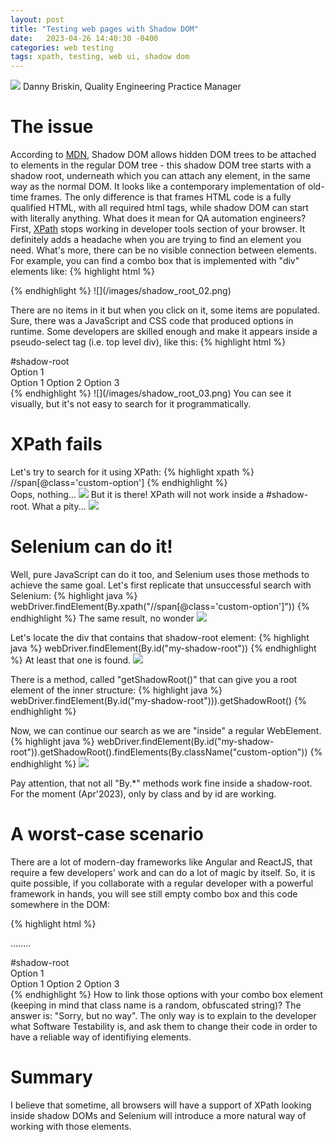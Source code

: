 ```yaml
---
layout: post
title: "Testing web pages with Shadow DOM"
date:   2023-04-26 14:40:30 -0400
categories: web testing 
tags: xpath, testing, web ui, shadow dom
---
```

![](/images/performance_testing.jpg)
Danny Briskin, Quality Engineering Practice Manager


# The issue
According to [MDN](https://developer.mozilla.org/en-US/docs/Web/API/Web_components/Using_shadow_DOM), Shadow DOM allows hidden DOM trees to be attached to elements in the regular DOM tree - this shadow DOM tree starts with a shadow root, underneath which you can attach any element, in the same way as the normal DOM.
It looks like a contemporary implementation of old-time frames. The only difference is that frames HTML code is a fully qualified HTML, with all required html tags, while shadow DOM can start with literally anything.
What does it mean for QA automation engineers? 
First, [XPath](https://www.w3schools.com/xml/xpath_syntax.asp) stops working in developer tools section of your browser. It definitely adds a headache when you are trying to find an element you need. What's more, there can be no visible connection between elements. For example, you can find a combo box that is implemented with "div" elements like:
{% highlight html %}
<div class="select-wrapper" id="my-shadow-root"></div>
{% endhighlight %}
![](/images/shadow_root_02.png)

There are no items in it but when you click on it, some items are populated. Sure, there was a JavaScript and CSS code that produced options in runtime. Some developers are skilled enough and make it appears inside a pseudo-select tag (i.e. top level div), like this:
{% highlight html %}
<div class="select-wrapper" id="my-shadow-root">
  #shadow-root  
      <div class="select">
        <div class="select__trigger">
          <span>Option 1</span>
          <div class="arrow"></div>
        </div>
        <div class="custom-options">
          <span class="custom-option selected">Option 1</span>
          <span class="custom-option">Option 2</span>
          <span class="custom-option">Option 3</span>
        </div>
      </div>
    </div>
{% endhighlight %}
![](/images/shadow_root_03.png)
You can see it visually, but it's not easy to search for it programmatically. 

# XPath fails
Let's try to search for it using XPath:
{% highlight xpath %}
//span[@class='custom-option']
{% endhighlight %}    
Oops, nothing... 
![](/images/shadow_root_04.png)
But it is there! XPath will not work inside a #shadow-root. What a pity...
![](/images/shadow_root_01.png)

# Selenium can do it!
Well, pure JavaScript can do it too, and Selenium uses those methods to achieve the same goal.
Let's first replicate that unsuccessful search with Selenium:
{% highlight java %}
webDriver.findElement(By.xpath("//span[@class='custom-option']"))
{% endhighlight %} 
The same result, no wonder
![](/images/shadow_root_05.png)

Let's locate the div that contains that shadow-root element:
{% highlight java %}
webDriver.findElement(By.id("my-shadow-root"))
{% endhighlight %} 
At least that one is found.
![](/images/shadow_root_06.png)

There is a method, called "getShadowRoot()" that can give you a root element of the inner structure:
{% highlight java %}
webDriver.findElement(By.id("my-shadow-root"))).getShadowRoot()
{% endhighlight %} 

Now, we can continue our search as we are "inside" a regular WebElement.
{% highlight java %}
webDriver.findElement(By.id("my-shadow-root")).getShadowRoot().findElements(By.className("custom-option"))
{% endhighlight %} 
![](/images/shadow_root_07.png)

Pay attention, that not all "By.*" methods work fine inside a shadow-root. For the moment (Apr'2023), only by class and by id are working.

# A worst-case scenario
There are a lot of modern-day frameworks like Angular and ReactJS, that require a few developers' work and can do a lot of magic by itself. So, it is quite possible, if you collaborate with a regular developer with a powerful framework in hands, you will see still empty combo box and this code somewhere in the DOM:

{% highlight html %}
<div class="select-wrapper" id="my-shadow-root"></div>

........

<div class="zxc123po">
  #shadow-root  
      <div class="select">
        <div class="select__trigger">
          <span>Option 1</span>
          <div class="arrow"></div>
        </div>
        <div class="custom-options">
          <span class="custom-option selected">Option 1</span>
          <span class="custom-option">Option 2</span>
          <span class="custom-option">Option 3</span>
        </div>
      </div>
    </div>
{% endhighlight %}    
How to link those options with your combo box element (keeping in mind that class name is a random, obfuscated string)? The answer is: "Sorry, but no way". 
The only way is to explain to the developer what Software Testability is, and ask them to change their code in order to have a reliable way of identifiying elements.

# Summary
I believe that sometime, all browsers will have a support of XPath looking inside shadow DOMs and Selenium will introduce a more natural way of working with those elements.
